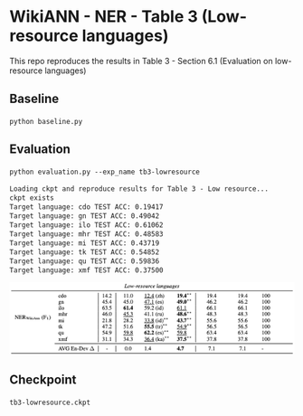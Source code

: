 # WikiANN - NER - Table 3 (Low-resource languages)

This repo reproduces the results in Table 3 - Section 6.1 (Evaluation on low-resource languages)

## Baseline
``
python baseline.py
``

## Evaluation
``
python evaluation.py --exp_name tb3-lowresource
``

```
Loading ckpt and reproduce results for Table 3 - Low resource...
ckpt exists
Target language: cdo TEST ACC: 0.19417
Target language: gn TEST ACC: 0.49042
Target language: ilo TEST ACC: 0.61062
Target language: mhr TEST ACC: 0.48583
Target language: mi TEST ACC: 0.43719
Target language: tk TEST ACC: 0.54852
Target language: qu TEST ACC: 0.59836
Target language: xmf TEST ACC: 0.37500

```
![ScreenShot](table3-lowresource.png)

## Checkpoint
``tb3-lowresource.ckpt``